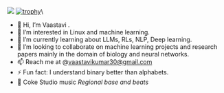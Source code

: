 ![](https://komarev.com/ghpvc/?username=vortex0515&color=blueviolet)
[![trophy](https://github-profile-trophy.vercel.app/?username=ryo-ma)](https://github.com/ryo-ma/github-profile-trophy)\



- 👋 Hi, I’m Vaastavi .
- 👀 I’m interested in Linux and machine learning.
- 🌱 I’m currently learning about LLMs, RLs, NLP, Deep learning.
- 💞️ I’m looking to collaborate on machine learning projects and research papers mainly in the domain of biology and neural networks.
- 📫 Reach me at @vaastavikumar30@gmail.com
- ⚡ Fun fact: I understand binary better than alphabets.
- 💙 Coke Studio music *Regional base and beats*
  

<!---
vortex0515/vortex0515 is a ✨ special ✨ repository because its `README.md` (this file) appears on your GitHub profile.
You can click the Preview link to take a look at your changes.
--->
